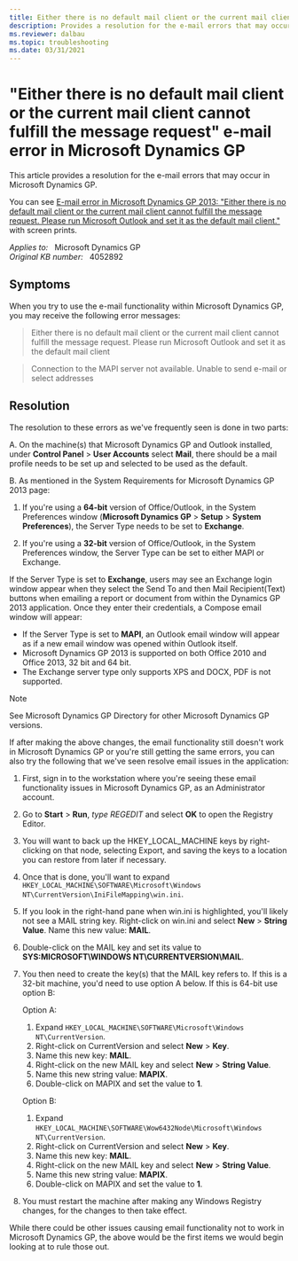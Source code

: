 ```yaml
---
title: Either there is no default mail client or the current mail client cannot fulfill the message request error 
description: Provides a resolution for the e-mail errors that may occur in Microsoft Dynamics GP.
ms.reviewer: dalbau
ms.topic: troubleshooting
ms.date: 03/31/2021
---
```

# "Either there is no default mail client or the current mail client cannot fulfill the message request" e-mail error in Microsoft Dynamics GP

This article provides a resolution for the e-mail errors that may occur in Microsoft Dynamics GP.

You can see [E-mail error in Microsoft Dynamics GP 2013: "Either there is no default mail client or the current mail client cannot fulfill the message request. Please run Microsoft Outlook and set it as the default mail client."](https://community.dynamics.com/gp/b/dynamicsgp/posts/e-mail-error-in-microsoft-dynamics-gp-2013) with screen prints.

_Applies to:_ &nbsp; Microsoft Dynamics GP  
_Original KB number:_ &nbsp; 4052892

## Symptoms

When you try to use the e-mail functionality within Microsoft Dynamics GP, you may receive the following error messages:

> Either there is no default mail client or the current mail client cannot fulfill the message request. Please run Microsoft Outlook and set it as the default mail client

> Connection to the MAPI server not available. Unable to send e-mail or select addresses

## Resolution

The resolution to these errors as we've frequently seen is done in two parts:

A. On the machine(s) that Microsoft Dynamics GP and Outlook installed, under **Control Panel** > **User Accounts** select **Mail**, there should be a mail profile needs to be set up and selected to be used as the default.

B. As mentioned in the System Requirements for Microsoft Dynamics GP 2013 page:

1. If you're using a **64-bit** version of Office/Outlook, in the System Preferences window (**Microsoft Dynamics GP** > **Setup** > **System Preferences**), the Server Type needs to be set to **Exchange**.

2. If you're using a **32-bit** version of Office/Outlook, in the System Preferences window, the Server Type can be set to either MAPI or Exchange.

If the Server Type is set to **Exchange**, users may see an Exchange login window appear when they select the Send To and then Mail Recipient(Text) buttons when emailing a report or document from within the Dynamics GP 2013 application. Once they enter their credentials, a Compose email window will appear:

- If the Server Type is set to **MAPI**, an Outlook email window will appear as if a new email window was opened within Outlook itself.
- Microsoft Dynamics GP 2013 is supported on both Office 2010 and Office 2013, 32 bit and 64 bit.
- The Exchange server type only supports XPS and DOCX, PDF is not supported.

> [!NOTE]
> See Microsoft Dynamics GP Directory for other Microsoft Dynamics GP versions.

If after making the above changes, the email functionality still doesn't work in Microsoft Dynamics GP or you're still getting the same errors, you can also try the following that we've seen resolve email issues in the application:

1. First, sign in to the workstation where you're seeing these email functionality issues in Microsoft Dynamics GP, as an Administrator account.
2. Go to **Start** > **Run**, *type REGEDIT* and select **OK** to open the Registry Editor.
3. You will want to back up the HKEY_LOCAL_MACHINE keys by right-clicking on that node, selecting Export, and saving the keys to a location you can restore from later if necessary.
4. Once that is done, you'll want to expand `HKEY_LOCAL_MACHINE\SOFTWARE\Microsoft\Windows NT\CurrentVersion\IniFileMapping\win.ini`.
5. If you look in the right-hand pane when win.ini is highlighted, you'll likely not see a MAIL string key. Right-click on win.ini and select **New** > **String Value**. Name this new value: **MAIL**.
6. Double-click on the MAIL key and set its value to **SYS:MICROSOFT\WINDOWS NT\CURRENTVERSION\MAIL**.

7. You then need to create the key(s) that the MAIL key refers to. If this is a 32-bit machine, you'd need to use option A below. If this is 64-bit use option B:

    Option A:

    1. Expand `HKEY_LOCAL_MACHINE\SOFTWARE\Microsoft\Windows NT\CurrentVersion`.
    2. Right-click on CurrentVersion and select **New** > **Key**.
    3. Name this new key: **MAIL**.
    4. Right-click on the new MAIL key and select **New** > **String Value**.
    5. Name this new string value: **MAPIX**.
    6. Double-click on MAPIX and set the value to **1**.

    Option B:

    1. Expand `HKEY_LOCAL_MACHINE\SOFTWARE\Wow6432Node\Microsoft\Windows NT\CurrentVersion`.
    2. Right-click on CurrentVersion and select **New** > **Key**.
    3. Name this new key: **MAIL**.
    4. Right-click on the new MAIL key and select **New** > **String Value**.
    5. Name this new string value: **MAPIX**.
    6. Double-click on MAPIX and set the value to **1**.

8. You must restart the machine after making any Windows Registry changes, for the changes to then take effect.

While there could be other issues causing email functionality not to work in Microsoft Dynamics GP, the above would be the first items we would begin looking at to rule those out.
